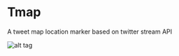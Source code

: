 # Tmap
A tweet map location marker based on twitter stream API

![alt tag](http://i.imgur.com/c70QYwC.png)
